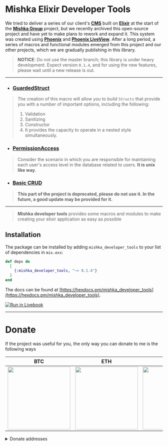 # Mishka Elixir Developer Tools

We tried to deliver a series of our client's [**CMS**](https://github.com/mishka-group/mishka-cms) built on [**Elixir**](https://elixir-lang.org/) at the start of the [**Mishka Group**](https://github.com/mishka-group) project, but we recently archived this open-source project and have yet to make plans to rework and expand it. This system was created using [**Phoenix**](https://www.phoenixframework.org/) and [**Phoenix LiveView**](https://hexdocs.pm/phoenix_live_view/Phoenix.LiveView.html). After a long period, a series of macros and functional modules emerged from this project and our other projects, which we are gradually publishing in this library.

> **NOTICE**: Do not use the master branch; this library is under heavy development. Expect version `0.1.4`, and for using the new features, please wait until a new release is out.

---

- ### [GuardedStruct](https://github.com/mishka-group/mishka_developer_tools/blob/master/guidance/guarded-struct.md)
> The creation of this macro will allow you to build `Structs` that provide you with a number of important options, including the following:
> 1. Validation
> 2. Sanitizing
> 3. Constructor
> 4. It provides the capacity to operate in a nested style simultaneously.

- ### [PermissionAccess](https://github.com/mishka-group/mishka_developer_tools/blob/master/guidance/permission-access.md)

> Consider the scenario in which you are responsible for maintaining each user's access level in the database related to users.
> **It is unix like way**.


- ### [Basic CRUD](https://github.com/mishka-group/mishka_developer_tools/blob/master/guidance/crud.md)

> **This part of the project is deprecated, please do not use it. In the future, a good update may be provided for it.**

---

> **Mishka developer tools** provides some macros and modules to make creating your elixir application as easy as possible


## Installation

The package can be installed by adding `mishka_developer_tools` to your list of dependencies in `mix.exs`:

```elixir
def deps do
  [
    {:mishka_developer_tools, "~> 0.1.4"}
  ]
end
```

The docs can be found at [https://hexdocs.pm/mishka_developer_tools](https://hexdocs.pm/mishka_developer_tools).

[![Run in Livebook](https://livebook.dev/badge/v1/pink.svg)](https://livebook.dev/run?url=https%3A%2F%2Fgithub.com%2Fmishka-group%2Fmishka_developer_tools%2Fblob%2Fmaster%2Fguidance%2Fguarded-struct.livemd)

---
# Donate

If the project was useful for you, the only way you can donate to me is the following ways

| **BTC**                           | **ETH**                           | **DOGE**                          | **TRX**                           |
| ----------------------------------| --------------------------------- | --------------------------------- | --------------------------------- |
| <img src="https://github.com/mishka-group/mishka_developer_tools/assets/8413604/230ea4bf-7e8f-4f18-99c9-0f940dd3c6eb" width="200">| <img src="https://github.com/mishka-group/mishka_developer_tools/assets/8413604/0c8e677b-7240-4b0d-8b9e-bd1efca970fb" width="200">|<img src="https://github.com/mishka-group/mishka_developer_tools/assets/8413604/3de9183e-c4c0-40fe-b2a1-2b9bb4268e3a" width="200">|<img src="https://github.com/mishka-group/mishka_developer_tools/assets/8413604/aaa1f103-a7c7-43ed-8f39-20e4c8b9975e" width="200">|

<details>
  <summary>Donate addresses</summary>

  **BTC**:‌
  ```
  bc1q24pmrpn8v9dddgpg3vw9nld6hl9n5dkw5zkf2c
  ```

  **ETH**:
  ```
  0xD99feB9db83245dE8B9D23052aa8e62feedE764D
  ```

  **DOGE**:
  ```
  DGGT5PfoQsbz3H77sdJ1msfqzfV63Q3nyH
  ```

  **TRX**:
  ```
  TBamHas3wAxSEvtBcWKuT3zphckZo88puz
  ```
</details>
